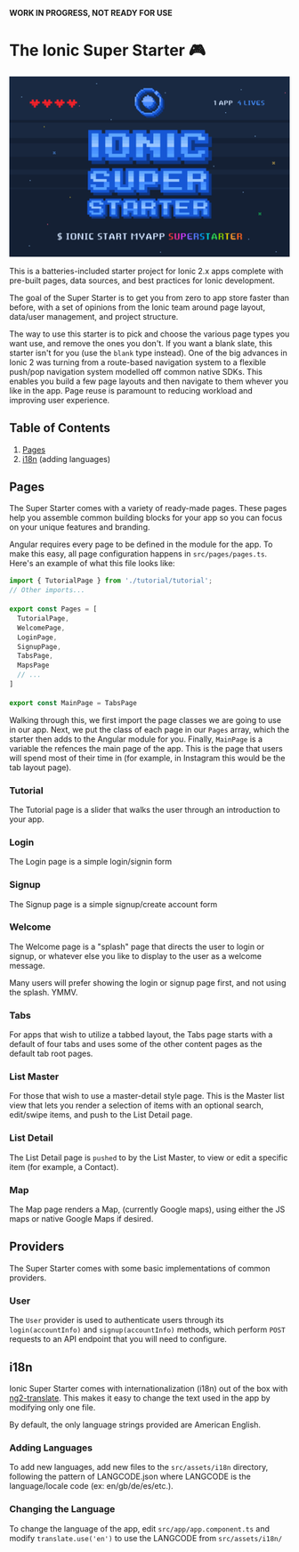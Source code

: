 __WORK IN PROGRESS, NOT READY FOR USE__

# The Ionic Super Starter 🎮

![starter](super.png)

This is a batteries-included starter project for Ionic 2.x apps complete with pre-built pages, data sources, and best practices for Ionic development.

The goal of the Super Starter is to get you from zero to app store faster than before, with a set of opinions from the Ionic team around page layout, data/user management, and project structure.

The way to use this starter is to pick and choose the various page types you want use, and remove the ones you don't. If you want a blank slate, this starter isn't for you (use the `blank` type instead). One of the big advances in Ionic 2 was turning from a route-based navigation system to a flexible push/pop navigation system modelled off common native SDKs. This enables you build a few page layouts and then navigate to them whever you like in the app. Page reuse is paramount to reducing workload and improving user experience.

## Table of Contents

1. [Pages](#pages)
2. [i18n](#i18n) (adding languages)


## Pages

The Super Starter comes with a variety of ready-made pages. These pages help you assemble common building blocks for your app so you can focus on your unique features and branding.

Angular requires every page to be defined in the module for the app. To make this easy, all page configuration happens in `src/pages/pages.ts`. Here's an example of what this file looks like:

```typescript
import { TutorialPage } from './tutorial/tutorial';
// Other imports...

export const Pages = [
  TutorialPage,
  WelcomePage,
  LoginPage,
  SignupPage,
  TabsPage,
  MapsPage
  // ...
]

export const MainPage = TabsPage
```

Walking through this, we first import the page classes we are going to use in our app. Next, we put the class of each page in our `Pages` array, which the starter then adds to the Angular module for you. Finally, `MainPage` is a variable the refences the main page of the app. This is the page that users will spend most of their time in (for example, in Instagram this would be the tab layout page).

### Tutorial

The Tutorial page is a slider that walks the user through an introduction to your app.

### Login

The Login page is a simple login/signin form

### Signup

The Signup page is a simple signup/create account form

### Welcome

The Welcome page is a "splash" page that directs the user to login or signup, or whatever else you like to display to the user as a welcome message.

Many users will prefer showing the login or signup page first, and not using the splash. YMMV.

### Tabs

For apps that wish to utilize a tabbed layout, the Tabs page starts with a default of four tabs and uses some of the other content pages as the default tab root pages.

### List Master

For those that wish to use a master-detail style page. This is the Master list view that lets you render a selection of items with an optional search, edit/swipe items, and push to the List Detail page.

### List Detail

The List Detail page is `pushed` to by the List Master, to view or edit a specific item (for example, a Contact).

### Map

The Map page renders a Map, (currently Google maps), using either the JS maps or native Google Maps if desired.

## Providers

The Super Starter comes with some basic implementations of common providers.

### User

The `User` provider is used to authenticate users through its `login(accountInfo)` and `signup(accountInfo)` methods, which perform `POST` requests to an API endpoint that you will need to configure.

## i18n

Ionic Super Starter comes with internationalization (i18n) out of the box with [ng2-translate](https://github.com/ocombe/ng2-translate). This makes it easy to change the text used in the app by modifying only one file. 

By default, the only language strings provided are American English.

### Adding Languages

To add new languages, add new files to the `src/assets/i18n` directory, following the pattern of LANGCODE.json where LANGCODE is the language/locale code (ex: en/gb/de/es/etc.).

### Changing the Language

To change the language of the app, edit `src/app/app.component.ts` and modify `translate.use('en')` to use the LANGCODE from `src/assets/i18n/`

